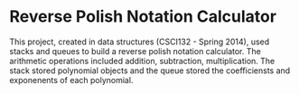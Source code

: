 # Reverse Polish Notation Calculator

This project, created in data structures (CSCI132 - Spring 2014), used stacks and queues to build a 
reverse polish notation calculator. The arithmetic operations included addition, subtraction, 
multiplication. The stack stored polynomial objects and the queue stored the coefficiensts and 
exponenents of each polynomial.